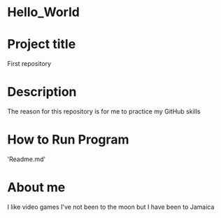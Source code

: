 # Hello_World
# Project title
First repository
# Description
The reason for this repository is for me to practice my GitHub skills
# How to Run Program 
'Readme.md'

# About me
I like video games 
I've not been to the moon but I have been to Jamaica 
